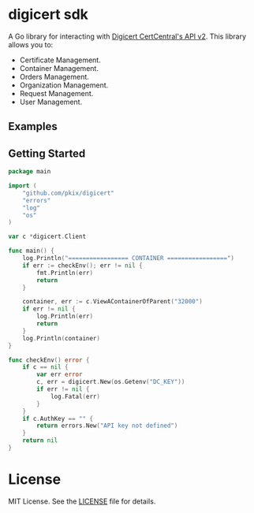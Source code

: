# digicert sdk

A Go library for interacting with
[Digicert CertCentral's API v2](https://www.digicert.com/services/v2/documentation). This library allows you to:

* Certificate Management.
* Container Management.
* Orders Management.
* Organization Management.
* Request Management.
* User Management.

## Examples

## Getting Started

```go
package main

import (
	"github.com/pkix/digicert"
	"errors"
	"log"
	"os"
)

var c *digicert.Client

func main() {
	log.Println("================= CONTAINER =================")
	if err := checkEnv(); err != nil {
		fmt.Println(err)
		return
	}

	container, err := c.ViewAContainerOfParent("32000")
	if err != nil {
		log.Println(err)
		return
	}
	log.Println(container)
}

func checkEnv() error {
	if c == nil {
		var err error
		c, err = digicert.New(os.Getenv("DC_KEY"))
		if err != nil {
			log.Fatal(err)
		}
	}
	if c.AuthKey == "" {
		return errors.New("API key not defined")
	}
	return nil
}
```

# License

MIT License. See the [LICENSE](LICENSE) file for details.
